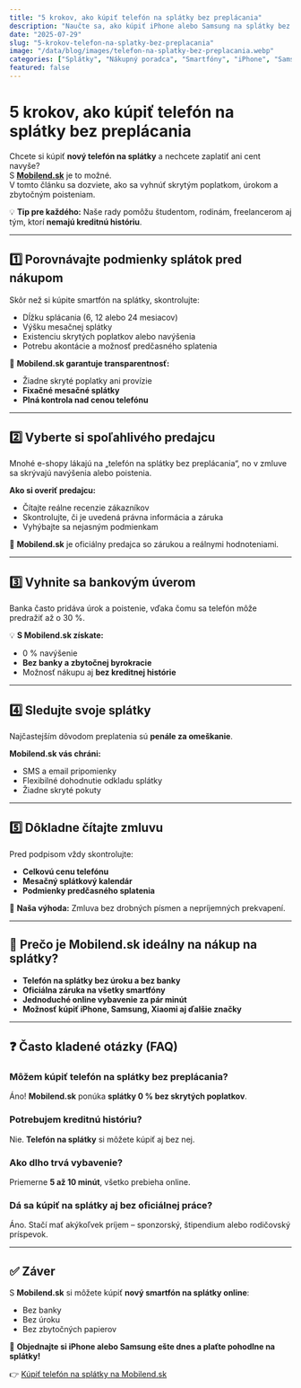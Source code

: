 ```yaml
---
title: "5 krokov, ako kúpiť telefón na splátky bez preplácania"
description: "Naučte sa, ako kúpiť iPhone alebo Samsung na splátky bez úrokov a skrytých poplatkov. Praktický návod od Mobilend.sk."
date: "2025-07-29"
slug: "5-krokov-telefon-na-splatky-bez-preplacania"
image: "/data/blog/images/telefon-na-splatky-bez-preplacania.webp"
categories: ["Splátky", "Nákupný poradca", "Smartfóny", "iPhone", "Samsung"]
featured: false
---
```


# 5 krokov, ako kúpiť telefón na splátky bez preplácania

Chcete si kúpiť **nový telefón na splátky** a nechcete zaplatiť ani cent navyše?  
S **[Mobilend.sk](https://mobilend.sk/)** je to možné.  
V tomto článku sa dozviete, ako sa vyhnúť skrytým poplatkom, úrokom a zbytočným poisteniam.

💡 **Tip pre každého:** Naše rady pomôžu študentom, rodinám, freelancerom aj tým, ktorí **nemajú kreditnú históriu**.

---

## 1️⃣ Porovnávajte podmienky splátok pred nákupom

Skôr než si kúpite smartfón na splátky, skontrolujte:

- Dĺžku splácania (6, 12 alebo 24 mesiacov)  
- Výšku mesačnej splátky  
- Existenciu skrytých poplatkov alebo navýšenia  
- Potrebu akontácie a možnosť predčasného splatenia

🔑 **Mobilend.sk garantuje transparentnosť:**

- Žiadne skryté poplatky ani provízie  
- **Fixačné mesačné splátky**  
- **Plná kontrola nad cenou telefónu**

---

## 2️⃣ Vyberte si spoľahlivého predajcu

Mnohé e-shopy lákajú na „telefón na splátky bez preplácania“, no v zmluve sa skrývajú navýšenia alebo poistenia.  

**Ako si overiť predajcu:**

- Čítajte reálne recenzie zákazníkov  
- Skontrolujte, či je uvedená právna informácia a záruka  
- Vyhýbajte sa nejasným podmienkam  

📌 **Mobilend.sk** je oficiálny predajca so zárukou a reálnymi hodnoteniami.

---

## 3️⃣ Vyhnite sa bankovým úverom

Banka často pridáva úrok a poistenie, vďaka čomu sa telefón môže predražiť až o 30 %.  

💡 **S Mobilend.sk získate:**

- 0 % navýšenie  
- **Bez banky a zbytočnej byrokracie**  
- Možnosť nákupu aj **bez kreditnej histórie**

---

## 4️⃣ Sledujte svoje splátky

Najčastejším dôvodom preplatenia sú **penále za omeškanie**.  

**Mobilend.sk vás chráni:**

- SMS a email pripomienky  
- Flexibilné dohodnutie odkladu splátky  
- Žiadne skryté pokuty

---

## 5️⃣ Dôkladne čítajte zmluvu

Pred podpisom vždy skontrolujte:

- **Celkovú cenu telefónu**  
- **Mesačný splátkový kalendár**  
- **Podmienky predčasného splatenia**

📌 **Naša výhoda:** Zmluva bez drobných písmen a nepríjemných prekvapení.

---

## 🧠 Prečo je Mobilend.sk ideálny na nákup na splátky?

- **Telefón na splátky bez úroku a bez banky**  
- **Oficiálna záruka na všetky smartfóny**  
- **Jednoduché online vybavenie za pár minút**  
- **Možnosť kúpiť iPhone, Samsung, Xiaomi aj ďalšie značky**

---

## ❓ Často kladené otázky (FAQ)

### Môžem kúpiť telefón na splátky bez preplácania?
Áno! **Mobilend.sk** ponúka **splátky 0 % bez skrytých poplatkov**.

### Potrebujem kreditnú históriu?
Nie. **Telefón na splátky** si môžete kúpiť aj bez nej.

### Ako dlho trvá vybavenie?
Priemerne **5 až 10 minút**, všetko prebieha online.

### Dá sa kúpiť na splátky aj bez oficiálnej práce?
Áno. Stačí mať akýkoľvek príjem – sponzorský, štipendium alebo rodičovský príspevok.

---

## ✅ Záver

S **Mobilend.sk** si môžete kúpiť **nový smartfón na splátky online**:

- Bez banky  
- Bez úroku  
- Bez zbytočných papierov  

🚀 **Objednajte si iPhone alebo Samsung ešte dnes a plaťte pohodlne na splátky!**  

👉 [Kúpiť telefón na splátky na Mobilend.sk](https://mobilend.sk/)
